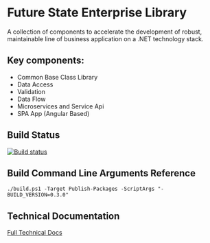 
# Future State Enterprise Library

A collection of components to accelerate the development of robust, maintainable line of business application on a .NET technology stack.

##  Key components:
- Common Base Class Library
- Data Access
- Validation
- Data Flow 
- Microservices and Service Api
- SPA App (Angular Based)

## Build Status

[![Build status](https://ci.appveyor.com/api/projects/status/aqh7hjoa5rlgw518?svg=true)](https://ci.appveyor.com/project/ArisNikolaou/futurestate)
  

## Build Command Line Arguments Reference

    ./build.ps1 -Target Publish-Packages -ScriptArgs "-BUILD_VERSION=0.3.0"
 

## Technical Documentation

[Full Technical Docs](http://futurestate.readthedocs.io/en/latest/index/)
